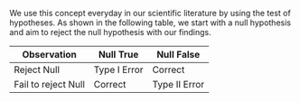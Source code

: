 We use this concept everyday in our scientific literature by using the test of hypotheses. As shown in the following table, we start with a null hypothesis and aim to reject the null hypothesis with our findings. 

| Observation         | Null True               |Null False|
|---------------------|-----------      |----------|
| Reject Null         | Type I Error    | Correct  |
| Fail to reject Null | Correct         | Type II Error|